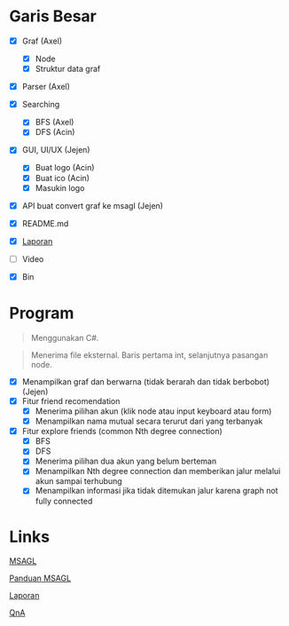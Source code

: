# Garis Besar
- [x] Graf (Axel)
    - [x] Node
    - [x] Struktur data graf
- [x] Parser (Axel)
- [x] Searching
    - [x] BFS (Axel)
    - [x] DFS (Acin)
- [x] GUI, UI/UX (Jejen)
    - [x] Buat logo (Acin)
    - [x] Buat ico (Acin)
    - [x] Masukin logo
- [x] API buat convert graf ke msagl (Jejen)
- [x] README.md
- [x] [Laporan](https://docs.google.com/document/d/14Ojfot1W7SoiDuKSaVLB_IAXodXEtLsRiOcxHuGGwLM/edit#)
- [ ] Video
- [x] Bin


# Program
> Menggunakan C#.

> Menerima file eksternal. Baris pertama int, selanjutnya pasangan node.

- [x] Menampilkan graf dan berwarna (tidak berarah dan tidak berbobot) (Jejen)
- [x] Fitur friend recomendation
    - [x] Menerima pilihan akun (klik node atau input keyboard atau form)
    - [x] Menampilkan nama mutual secara terurut dari yang terbanyak
- [x] Fitur explore friends (common Nth degree connection)
    - [x] BFS
    - [x] DFS
    - [x] Menerima pilihan dua akun yang belum berteman
    - [x] Menampilkan Nth degree connection dan memberikan jalur melalui akun sampai terhubung
    - [x] Menampilkan informasi jika tidak ditemukan jalur karena graph not fully connected

# Links
[MSAGL](https://github.com/microsoft/automatic-graph-layout)

[Panduan MSAGL](https://docs.google.com/document/d/1XhFSpHU028Gaf7YxkmdbluLkQgVl3MY6gt1t-PL30LA/edit)

[Laporan](https://docs.google.com/document/d/14Ojfot1W7SoiDuKSaVLB_IAXodXEtLsRiOcxHuGGwLM/edit#)

[QnA](https://docs.google.com/spreadsheets/d/1gyG4apGkhMH98TTctDtOQghFQ3BV7wnXLi67M3jNrZg/edit#gid=0)

